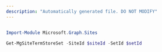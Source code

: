 ```yaml
---
description: "Automatically generated file. DO NOT MODIFY"
---
```


```powershell

Import-Module Microsoft.Graph.Sites

Get-MgSiteTermStoreSet -SiteId $siteId -SetId $setId

```